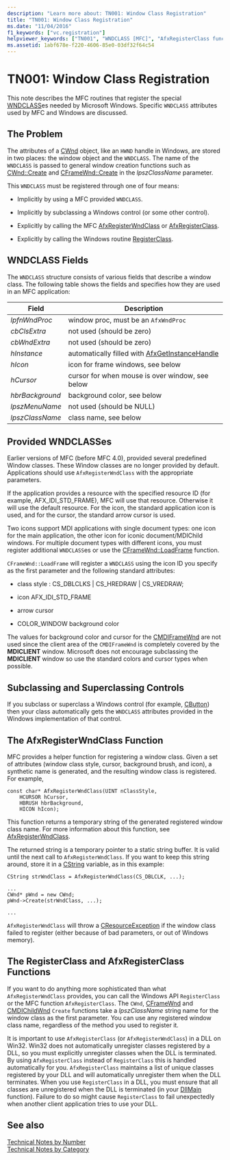 ```yaml
---
description: "Learn more about: TN001: Window Class Registration"
title: "TN001: Window Class Registration"
ms.date: "11/04/2016"
f1_keywords: ["vc.registration"]
helpviewer_keywords: ["TN001", "WNDCLASS [MFC]", "AfxRegisterClass function"]
ms.assetid: 1abf678e-f220-4606-85e0-03df32f64c54
---
```

# TN001: Window Class Registration

This note describes the MFC routines that register the special [WNDCLASS](/windows/win32/api/winuser/ns-winuser-wndclassw)es needed by Microsoft Windows. Specific `WNDCLASS` attributes used by MFC and Windows are discussed.

## The Problem

The attributes of a [CWnd](../mfc/reference/cwnd-class.md) object, like an `HWND` handle in Windows, are stored in two places: the window object and the `WNDCLASS`. The name of the `WNDCLASS` is passed to general window creation functions such as [CWnd::Create](../mfc/reference/cwnd-class.md#create) and [CFrameWnd::Create](../mfc/reference/cframewnd-class.md#create) in the *lpszClassName* parameter.

This `WNDCLASS` must be registered through one of four means:

- Implicitly by using a MFC provided `WNDCLASS`.

- Implicitly by subclassing a Windows control (or some other control).

- Explicitly by calling the MFC [AfxRegisterWndClass](../mfc/reference/application-information-and-management.md#afxregisterwndclass) or [AfxRegisterClass](../mfc/reference/application-information-and-management.md#afxregisterclass).

- Explicitly by calling the Windows routine [RegisterClass](/windows/win32/api/winuser/nf-winuser-registerclassw).

## WNDCLASS Fields

The `WNDCLASS` structure consists of various fields that describe a window class. The following table shows the fields and specifies how they are used in an MFC application:

|Field|Description|
|-----------|-----------------|
|*lpfnWndProc*|window proc, must be an `AfxWndProc`|
|*cbClsExtra*|not used (should be zero)|
|*cbWndExtra*|not used (should be zero)|
|*hInstance*|automatically filled with [AfxGetInstanceHandle](../mfc/reference/application-information-and-management.md#afxgetinstancehandle)|
|*hIcon*|icon for frame windows, see below|
|*hCursor*|cursor for when mouse is over window, see below|
|*hbrBackground*|background color, see below|
|*lpszMenuName*|not used (should be NULL)|
|*lpszClassName*|class name, see below|

## Provided WNDCLASSes

Earlier versions of MFC (before MFC 4.0), provided several predefined Window classes. These Window classes are no longer provided by default. Applications should use `AfxRegisterWndClass` with the appropriate parameters.

If the application provides a resource with the specified resource ID (for example, AFX_IDI_STD_FRAME), MFC will use that resource. Otherwise it will use the default resource. For the icon, the standard application icon is used, and for the cursor, the standard arrow cursor is used.

Two icons support MDI applications with single document types: one icon for the main application, the other icon for iconic document/MDIChild windows. For multiple document types with different icons, you must register additional `WNDCLASS`es or use the [CFrameWnd::LoadFrame](../mfc/reference/cframewnd-class.md#loadframe) function.

`CFrameWnd::LoadFrame` will register a `WNDCLASS` using the icon ID you specify as the first parameter and the following standard attributes:

- class style : CS_DBLCLKS &#124; CS_HREDRAW &#124; CS_VREDRAW;

- icon AFX_IDI_STD_FRAME

- arrow cursor

- COLOR_WINDOW background color

The values for background color and cursor for the [CMDIFrameWnd](../mfc/reference/cmdiframewnd-class.md) are not used since the client area of the `CMDIFrameWnd` is completely covered by the **MDICLIENT** window. Microsoft does not encourage subclassing the **MDICLIENT** window so use the standard colors and cursor types when possible.

## Subclassing and Superclassing Controls

If you subclass or superclass a Windows control (for example, [CButton](../mfc/reference/cbutton-class.md)) then your class automatically gets the `WNDCLASS` attributes provided in the Windows implementation of that control.

## The AfxRegisterWndClass Function

MFC provides a helper function for registering a window class. Given a set of attributes (window class style, cursor, background brush, and icon), a synthetic name is generated, and the resulting window class is registered. For example,

```
const char* AfxRegisterWndClass(UINT nClassStyle,
    HCURSOR hCursor,
    HBRUSH hbrBackground,
    HICON hIcon);
```

This function returns a temporary string of the generated registered window class name. For more information about this function, see [AfxRegisterWndClass](../mfc/reference/application-information-and-management.md#afxregisterwndclass).

The returned string is a temporary pointer to a static string buffer. It is valid until the next call to `AfxRegisterWndClass`. If you want to keep this string around, store it in a [CString](../atl-mfc-shared/using-cstring.md) variable, as in this example:

```
CString strWndClass = AfxRegisterWndClass(CS_DBLCLK, ...);

...
CWnd* pWnd = new CWnd;
pWnd->Create(strWndClass, ...);

...
```

`AfxRegisterWndClass` will throw a [CResourceException](../mfc/reference/cresourceexception-class.md) if the window class failed to register (either because of bad parameters, or out of Windows memory).

## The RegisterClass and AfxRegisterClass Functions

If you want to do anything more sophisticated than what `AfxRegisterWndClass` provides, you can call the Windows API `RegisterClass` or the MFC function `AfxRegisterClass`. The `CWnd`, [CFrameWnd](../mfc/reference/cframewnd-class.md) and [CMDIChildWnd](../mfc/reference/cmdichildwnd-class.md) `Create` functions take a *lpszClassName* string name for the window class as the first parameter. You can use any registered window class name, regardless of the method you used to register it.

It is important to use `AfxRegisterClass` (or `AfxRegisterWndClass`) in a DLL on Win32. Win32 does not automatically unregister classes registered by a DLL, so you must explicitly unregister classes when the DLL is terminated. By using `AfxRegisterClass` instead of `RegisterClass` this is handled automatically for you. `AfxRegisterClass` maintains a list of unique classes registered by your DLL and will automatically unregister them when the DLL terminates. When you use `RegisterClass` in a DLL, you must ensure that all classes are unregistered when the DLL is terminated (in your [DllMain](/windows/win32/Dlls/dllmain) function). Failure to do so might cause `RegisterClass` to fail unexpectedly when another client application tries to use your DLL.

## See also

[Technical Notes by Number](../mfc/technical-notes-by-number.md)<br/>
[Technical Notes by Category](../mfc/technical-notes-by-category.md)
